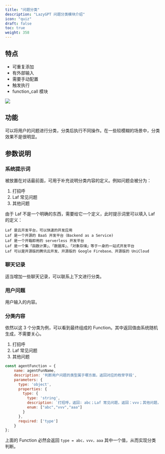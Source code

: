 ```yaml
---
title: "问题分类"
description: "LazyGPT 问题分类模块介绍"
icon: "quiz"
draft: false
toc: true
weight: 358
---
```


## 特点

- 可重复添加
- 有外部输入
- 需要手动配置
- 触发执行
- function_call 模块

![](/imgs/cq1.png)

## 功能

可以将用户的问题进行分类，分类后执行不同操作。在一些较模糊的场景中，分类效果不是很明显。

## 参数说明

### 系统提示词

被放置在对话最前面，可用于补充说明分类内容的定义。例如问题会被分为：

1. 打招呼
2. Laf 常见问题
3. 其他问题

由于 Laf 不是一个明确的东西，需要给它一个定义，此时提示词里可以填入 Laf 的定义：

```
Laf 是云开发平台，可以快速的开发应用
Laf 是一个开源的 BaaS 开发平台（Backend as a Service)
Laf 是一个开箱即用的 serverless 开发平台
Laf 是一个集「函数计算」、「数据库」、「对象存储」等于一身的一站式开发平台
Laf 可以是开源版的腾讯云开发、开源版的 Google Firebase、开源版的 UniCloud
```

### 聊天记录

适当增加一些聊天记录，可以联系上下文进行分类。

### 用户问题

用户输入的内容。

### 分类内容

依然以这 3 个分类为例，可以看到最终组成的 Function。其中返回值由系统随机生成，不需要关心。

1. 打招呼
2. Laf 常见问题
3. 其他问题

```js
const agentFunction = {
    name: agentFunName,
    description: '判断用户问题的类型属于哪方面，返回对应的枚举字段',
    parameters: {
      type: 'object',
      properties: {
        type: {
          type: 'string',
          description: `打招呼，返回: abc；Laf 常见问题，返回：vvv；其他问题，返回：aaa`
          enum: ["abc","vvv","aaa"]
        }
      },
      required: ['type']
    }
};
```

上面的 Function 必然会返回 `type = abc，vvv，aaa` 其中一个值，从而实现分类判断。